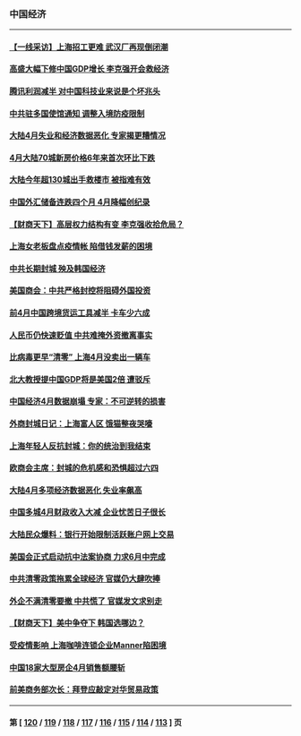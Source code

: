 ### 中国经济
---
#### [【一线采访】上海招工更难 武汉厂再现倒闭潮](../../pages/ncid283/n13740187.md) 
#### [高盛大幅下修中国GDP增长 李克强开会救经济](../../pages/ncid283/n13739993.md) 
#### [腾讯利润减半 对中国科技业来说是个坏兆头](../../pages/ncid283/n13740093.md) 
#### [中共驻多国使馆通知 调整入境防疫限制](../../pages/ncid283/n13739965.md) 
#### [大陆4月失业和经济数据恶化 专家揭更糟情况](../../pages/ncid283/n13739896.md) 
#### [4月大陆70城新房价格6年来首次环比下跌](../../pages/ncid283/n13739723.md) 
#### [大陆今年超130城出手救楼市  被指难有效](../../pages/ncid283/n13739556.md) 
#### [中国外汇储备连跌四个月 4月降幅创纪录](../../pages/ncid283/n13739541.md) 
#### [【财商天下】高层权力结构有变 李克强收拾危局？](../../pages/ncid283/n13739513.md) 
#### [上海女老板盘点疫情帐 陷借钱发薪的困境](../../pages/ncid283/n13739410.md) 
#### [中共长期封城 殃及韩国经济](../../pages/ncid283/n13739351.md) 
#### [美国商会：中共严格封控将阻碍外国投资](../../pages/ncid283/n13739088.md) 
#### [前4月中国跨境货运工具减半 卡车少六成](../../pages/ncid283/n13738983.md) 
#### [人民币仍快速贬值 中共难掩外资撤离事实](../../pages/ncid283/n13738925.md) 
#### [比病毒更早“清零” 上海4月没卖出一辆车](../../pages/ncid283/n13738757.md) 
#### [北大教授提中国GDP将是美国2倍 遭驳斥](../../pages/ncid283/n13738614.md) 
#### [中国经济4月数据崩塌 专家：不可逆转的损害](../../pages/ncid283/n13738442.md) 
#### [外商封城日记：上海富人区 饿猫整夜哭嚎](../../pages/ncid283/n13738603.md) 
#### [上海年轻人反抗封城：你的统治到我结束](../../pages/ncid283/n13738588.md) 
#### [欧商会主席：封城的危机感和恐惧超过六四](../../pages/ncid283/n13738395.md) 
#### [大陆4月多项经济数据恶化 失业率飙高](../../pages/ncid283/n13738358.md) 
#### [中国多城4月财政收入大减 企业忧苦日子很长](../../pages/ncid283/n13737994.md) 
#### [大陆民众爆料：银行开始限制活跃账户网上交易](../../pages/ncid283/n13737789.md) 
#### [美国会正式启动抗中法案协商 力求6月中完成](../../pages/ncid283/n13737740.md) 
#### [中共清零政策拖累全球经济 官媒仍大肆吹捧](../../pages/ncid283/n13737257.md) 
#### [外企不满清零要撤 中共慌了 官媒发文求别走](../../pages/ncid283/n13737067.md) 
#### [【财商天下】美中争夺下 韩国选哪边？](../../pages/ncid283/n13736981.md) 
#### [受疫情影响 上海咖啡连锁企业Manner陷困境](../../pages/ncid283/n13737070.md) 
#### [中国18家大型房企4月销售额腰斩](../../pages/ncid283/n13737051.md) 
#### [前美商务部次长：拜登应敲定对华贸易政策](../../pages/ncid283/n13736985.md) 

---
#### 第 [ [120](./120.md) / [119](./119.md) / [118](./118.md) / [117](./117.md) / [116](./116.md) / [115](./115.md) / [114](./114.md) / [113](./113.md) ] 页
